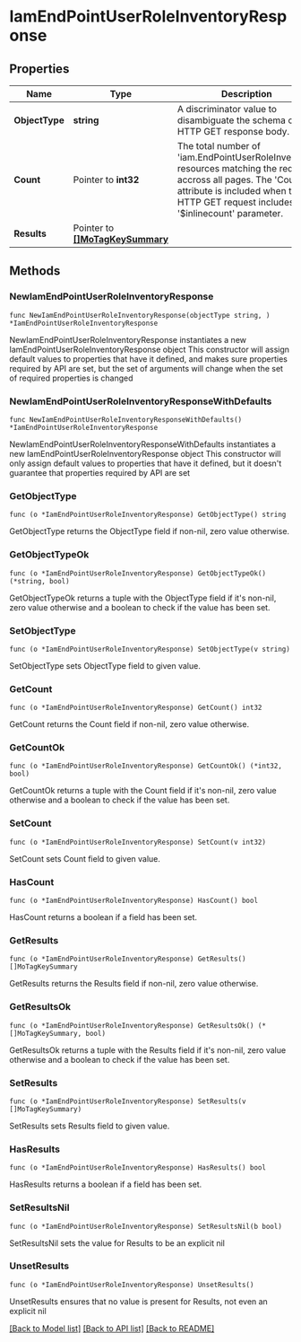 # IamEndPointUserRoleInventoryResponse

## Properties

Name | Type | Description | Notes
------------ | ------------- | ------------- | -------------
**ObjectType** | **string** | A discriminator value to disambiguate the schema of a HTTP GET response body. | 
**Count** | Pointer to **int32** | The total number of &#39;iam.EndPointUserRoleInventory&#39; resources matching the request, accross all pages. The &#39;Count&#39; attribute is included when the HTTP GET request includes the &#39;$inlinecount&#39; parameter. | [optional] 
**Results** | Pointer to [**[]MoTagKeySummary**](MoTagKeySummary.md) |  | [optional] 

## Methods

### NewIamEndPointUserRoleInventoryResponse

`func NewIamEndPointUserRoleInventoryResponse(objectType string, ) *IamEndPointUserRoleInventoryResponse`

NewIamEndPointUserRoleInventoryResponse instantiates a new IamEndPointUserRoleInventoryResponse object
This constructor will assign default values to properties that have it defined,
and makes sure properties required by API are set, but the set of arguments
will change when the set of required properties is changed

### NewIamEndPointUserRoleInventoryResponseWithDefaults

`func NewIamEndPointUserRoleInventoryResponseWithDefaults() *IamEndPointUserRoleInventoryResponse`

NewIamEndPointUserRoleInventoryResponseWithDefaults instantiates a new IamEndPointUserRoleInventoryResponse object
This constructor will only assign default values to properties that have it defined,
but it doesn't guarantee that properties required by API are set

### GetObjectType

`func (o *IamEndPointUserRoleInventoryResponse) GetObjectType() string`

GetObjectType returns the ObjectType field if non-nil, zero value otherwise.

### GetObjectTypeOk

`func (o *IamEndPointUserRoleInventoryResponse) GetObjectTypeOk() (*string, bool)`

GetObjectTypeOk returns a tuple with the ObjectType field if it's non-nil, zero value otherwise
and a boolean to check if the value has been set.

### SetObjectType

`func (o *IamEndPointUserRoleInventoryResponse) SetObjectType(v string)`

SetObjectType sets ObjectType field to given value.


### GetCount

`func (o *IamEndPointUserRoleInventoryResponse) GetCount() int32`

GetCount returns the Count field if non-nil, zero value otherwise.

### GetCountOk

`func (o *IamEndPointUserRoleInventoryResponse) GetCountOk() (*int32, bool)`

GetCountOk returns a tuple with the Count field if it's non-nil, zero value otherwise
and a boolean to check if the value has been set.

### SetCount

`func (o *IamEndPointUserRoleInventoryResponse) SetCount(v int32)`

SetCount sets Count field to given value.

### HasCount

`func (o *IamEndPointUserRoleInventoryResponse) HasCount() bool`

HasCount returns a boolean if a field has been set.

### GetResults

`func (o *IamEndPointUserRoleInventoryResponse) GetResults() []MoTagKeySummary`

GetResults returns the Results field if non-nil, zero value otherwise.

### GetResultsOk

`func (o *IamEndPointUserRoleInventoryResponse) GetResultsOk() (*[]MoTagKeySummary, bool)`

GetResultsOk returns a tuple with the Results field if it's non-nil, zero value otherwise
and a boolean to check if the value has been set.

### SetResults

`func (o *IamEndPointUserRoleInventoryResponse) SetResults(v []MoTagKeySummary)`

SetResults sets Results field to given value.

### HasResults

`func (o *IamEndPointUserRoleInventoryResponse) HasResults() bool`

HasResults returns a boolean if a field has been set.

### SetResultsNil

`func (o *IamEndPointUserRoleInventoryResponse) SetResultsNil(b bool)`

 SetResultsNil sets the value for Results to be an explicit nil

### UnsetResults
`func (o *IamEndPointUserRoleInventoryResponse) UnsetResults()`

UnsetResults ensures that no value is present for Results, not even an explicit nil

[[Back to Model list]](../README.md#documentation-for-models) [[Back to API list]](../README.md#documentation-for-api-endpoints) [[Back to README]](../README.md)


